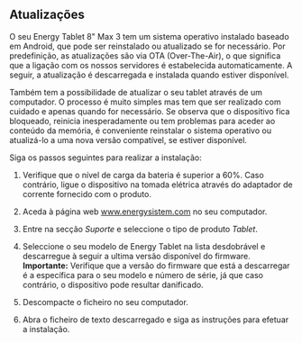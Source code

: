 ## Atualizações

O seu Energy Tablet 8" Max 3 tem um sistema operativo instalado baseado em Android, que pode ser reinstalado ou atualizado se for necessário.  Por predefinição, as atualizações são via OTA (Over-The-Air), o que significa que a ligação com os nossos servidores é estabelecida automaticamente. A seguir, a atualização é descarregada e instalada quando estiver disponível.

Também tem a possibilidade de atualizar o seu tablet através de um computador. O processo é muito simples mas tem que ser realizado com cuidado e apenas quando for necessário.  Se observa que o dispositivo fica bloqueado, reinicia inesperadamente ou tem problemas para aceder ao conteúdo da memória, é conveniente reinstalar o sistema operativo ou atualizá-lo a uma nova versão compatível, se estiver disponível.

Siga os passos seguintes para realizar a instalação:

1.  Verifique que o nível de carga da bateria é superior a 60%.  Caso contrário, ligue o dispositivo na tomada elétrica através do adaptador de corrente fornecido com o produto.

2.  Aceda à página web www.energysistem.com no seu computador.

3. Entre na secção *Suporte* e seleccione o tipo de produto *Tablet*.

4. Seleccione o seu modelo de Energy Tablet na lista desdobrável e descarregue à seguir a ultima versão disponível do firmware.
**Importante:**
Verifique que a versão do firmware que está a descarregar é a específica para o seu modelo e número de série, já que caso contrário, o dispositivo pode resultar danificado.

5. Descompacte o ficheiro no seu computador.

6. Abra o ficheiro de texto descarregado e siga as instruções para efetuar a instalação.

